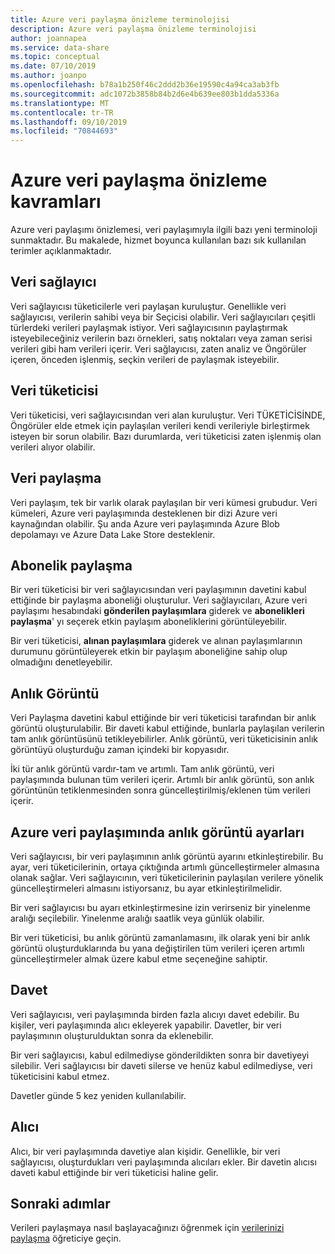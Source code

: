 ```yaml
---
title: Azure veri paylaşma önizleme terminolojisi
description: Azure veri paylaşma önizleme terminolojisi
author: joannapea
ms.service: data-share
ms.topic: conceptual
ms.date: 07/10/2019
ms.author: joanpo
ms.openlocfilehash: b78a1b250f46c2ddd2b36e19590c4a94ca3ab3fb
ms.sourcegitcommit: adc1072b3858b84b2d6e4b639ee803b1dda5336a
ms.translationtype: MT
ms.contentlocale: tr-TR
ms.lasthandoff: 09/10/2019
ms.locfileid: "70844693"
---
```

# <a name="azure-data-share-preview-concepts"></a>Azure veri paylaşma önizleme kavramları 

Azure veri paylaşımı önizlemesi, veri paylaşımıyla ilgili bazı yeni terminoloji sunmaktadır. Bu makalede, hizmet boyunca kullanılan bazı sık kullanılan terimler açıklanmaktadır. 

## <a name="data-provider"></a>Veri sağlayıcı

Veri sağlayıcısı tüketicilerle veri paylaşan kuruluştur. Genellikle veri sağlayıcısı, verilerin sahibi veya bir Seçicisi olabilir. Veri sağlayıcıları çeşitli türlerdeki verileri paylaşmak istiyor. Veri sağlayıcısının paylaştırmak isteyebileceğiniz verilerin bazı örnekleri, satış noktaları veya zaman serisi verileri gibi ham verileri içerir. Veri sağlayıcısı, zaten analiz ve Öngörüler içeren, önceden işlenmiş, seçkin verileri de paylaşmak isteyebilir. 

## <a name="data-consumer"></a>Veri tüketicisi 

Veri tüketicisi, veri sağlayıcısından veri alan kuruluştur. Veri TÜKETİCİSİNDE, Öngörüler elde etmek için paylaşılan verileri kendi verileriyle birleştirmek isteyen bir sorun olabilir. Bazı durumlarda, veri tüketicisi zaten işlenmiş olan verileri alıyor olabilir. 

## <a name="data-share"></a>Veri paylaşma

Veri paylaşım, tek bir varlık olarak paylaşılan bir veri kümesi grubudur. Veri kümeleri, Azure veri paylaşımında desteklenen bir dizi Azure veri kaynağından olabilir. Şu anda Azure veri paylaşımında Azure Blob depolamayı ve Azure Data Lake Store desteklenir. 

## <a name="share-subscription"></a>Abonelik paylaşma 

Bir veri tüketicisi bir veri sağlayıcısından veri paylaşımının davetini kabul ettiğinde bir paylaşma aboneliği oluşturulur. Veri sağlayıcıları, Azure veri paylaşımı hesabındaki **gönderilen paylaşımlara** giderek ve **abonelikleri paylaşma**' yı seçerek etkin paylaşım aboneliklerini görüntüleyebilir.

Bir veri tüketicisi, **alınan paylaşımlara** giderek ve alınan paylaşımlarının durumunu görüntüleyerek etkin bir paylaşım aboneliğine sahip olup olmadığını denetleyebilir. 

## <a name="snapshot"></a>Anlık Görüntü

Veri Paylaşma davetini kabul ettiğinde bir veri tüketicisi tarafından bir anlık görüntü oluşturulabilir. Bir daveti kabul ettiğinde, bunlarla paylaşılan verilerin tam anlık görüntüsünü tetikleyebilirler. Anlık görüntü, veri tüketicisinin anlık görüntüyü oluşturduğu zaman içindeki bir kopyasıdır. 

İki tür anlık görüntü vardır-tam ve artımlı. Tam anlık görüntü, veri paylaşımında bulunan tüm verileri içerir. Artımlı bir anlık görüntü, son anlık görüntünün tetiklenmesinden sonra güncelleştirilmiş/eklenen tüm verileri içerir. 

## <a name="snapshot-settings-in-azure-data-share"></a>Azure veri paylaşımında anlık görüntü ayarları
 
Veri sağlayıcısı, bir veri paylaşımının anlık görüntü ayarını etkinleştirebilir. Bu ayar, veri tüketicilerinin, ortaya çıktığında artımlı güncelleştirmeler almasına olanak sağlar. Veri sağlayıcının, veri tüketicilerinin paylaşılan verilere yönelik güncelleştirmeleri almasını istiyorsanız, bu ayar etkinleştirilmelidir. 

Bir veri sağlayıcısı bu ayarı etkinleştirmesine izin verirseniz bir yinelenme aralığı seçilebilir. Yinelenme aralığı saatlik veya günlük olabilir. 

Bir veri tüketicisi, bu anlık görüntü zamanlamasını, ilk olarak yeni bir anlık görüntü oluşturduklarında bu yana değiştirilen tüm verileri içeren artımlı güncelleştirmeler almak üzere kabul etme seçeneğine sahiptir. 

## <a name="invitation"></a>Davet

Veri sağlayıcısı, veri paylaşımında birden fazla alıcıyı davet edebilir. Bu kişiler, veri paylaşımında alıcı ekleyerek yapabilir. Davetler, bir veri paylaşımının oluşturulduktan sonra da eklenebilir. 

Bir veri sağlayıcısı, kabul edilmediyse gönderildikten sonra bir davetiyeyi silebilir. Veri sağlayıcısı bir daveti silerse ve henüz kabul edilmediyse, veri tüketicisini kabul etmez. 

Davetler günde 5 kez yeniden kullanılabilir. 

## <a name="recipient"></a>Alıcı

Alıcı, bir veri paylaşımında davetiye alan kişidir. Genellikle, bir veri sağlayıcısı, oluşturdukları veri paylaşımında alıcıları ekler. Bir davetin alıcısı daveti kabul ettiğinde bir veri tüketicisi haline gelir.  

## <a name="next-steps"></a>Sonraki adımlar

Verileri paylaşmaya nasıl başlayacağınızı öğrenmek için [verilerinizi paylaşma](share-your-data.md) öğreticiye geçin.

